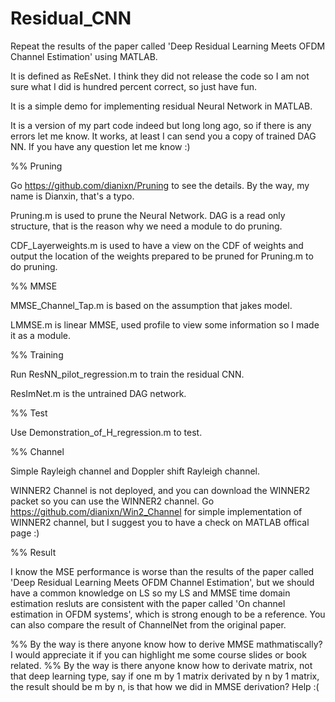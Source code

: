 # Residual_CNN
Repeat the results of the paper called 'Deep Residual Learning Meets OFDM Channel Estimation' using MATLAB.

It is defined as ReEsNet. I think they did not release the code so I am not sure what I did is hundred percent correct, so just have fun.

It is a simple demo for implementing residual Neural Network in MATLAB.

It is a version of my part code indeed but long long ago, so if there is any errors let me know. It works, at least I can send you a copy of trained DAG NN. If you have any question let me know :)

%% Pruning

Go https://github.com/dianixn/Pruning to see the details. By the way, my name is Dianxin, that's a typo.

Pruning.m is used to prune the Neural Network. DAG is a read only structure, that is the reason why we need a module to do pruning.

CDF_Layerweights.m is used to have a view on the CDF of weights and output the location of the weights prepared to be pruned for Pruning.m to do pruning.

%% MMSE

MMSE_Channel_Tap.m is based on the assumption that jakes model.

LMMSE.m is linear MMSE, used profile to view some information so I made it as a module.

%% Training

Run ResNN_pilot_regression.m to train the residual CNN.

ResImNet.m is the untrained DAG network.

%% Test

Use Demonstration_of_H_regression.m to test.

%% Channel

Simple Rayleigh channel and Doppler shift Rayleigh channel.

WINNER2 Channel is not deployed, and you can download the WINNER2 packet so you can use the WINNER2 channel. Go https://github.com/dianixn/Win2_Channel for simple implementation of WINNER2 channel, but I suggest you to have a check on MATLAB offical page :)

%% Result

I know the MSE performance is worse than the results of the paper called 'Deep Residual Learning Meets OFDM Channel Estimation', but we should have a common knowledge on LS so my LS and MMSE time domain estimation resluts are consistent with the paper called 'On channel estimation in OFDM systems', which is strong enough to be a reference. You can also compare the result of ChannelNet from the original paper.

%% By the way is there anyone know how to derive MMSE mathmatiscally? I would appreciate it if you can highlight me some course slides or book related.
%% By the way is there anyone know how to derivate matrix, not that deep learning type, say if one m by 1 matrix derivated by n by 1 matrix, the result should be m by n, is that how we did in MMSE derivation? Help :(
